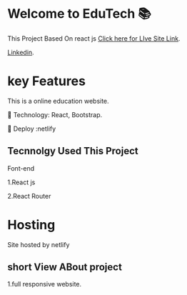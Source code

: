 # Welcome to EduTech 📚

This Project Based On react js [Click here for LIve Site Link](https://edu-t-ech.netlify.app/).

[Linkedin](https://www.linkedin.com/in/masudtalukdar/).

# key Features

This is a online education website.

 Technology: React, Bootstrap.

 Deploy :netlify

## Tecnnolgy Used This Project

Font-end

1.React js

2.React Router

# Hosting

Site hosted by netlify

## short View ABout project

1.full responsive website.
